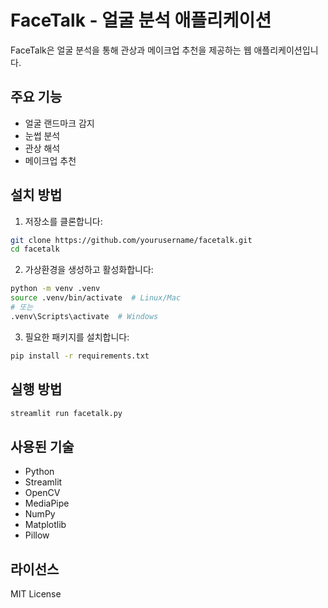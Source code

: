 # FaceTalk - 얼굴 분석 애플리케이션

FaceTalk은 얼굴 분석을 통해 관상과 메이크업 추천을 제공하는 웹 애플리케이션입니다.

## 주요 기능

- 얼굴 랜드마크 감지
- 눈썹 분석
- 관상 해석
- 메이크업 추천

## 설치 방법

1. 저장소를 클론합니다:
```bash
git clone https://github.com/yourusername/facetalk.git
cd facetalk
```

2. 가상환경을 생성하고 활성화합니다:
```bash
python -m venv .venv
source .venv/bin/activate  # Linux/Mac
# 또는
.venv\Scripts\activate  # Windows
```

3. 필요한 패키지를 설치합니다:
```bash
pip install -r requirements.txt
```

## 실행 방법

```bash
streamlit run facetalk.py
```

## 사용된 기술

- Python
- Streamlit
- OpenCV
- MediaPipe
- NumPy
- Matplotlib
- Pillow

## 라이선스

MIT License 